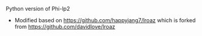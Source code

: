 Python version of Phi-lp2
- Modified based on https://github.com/happyjang7/lroaz which is forked from https://github.com/davidlove/lroaz
